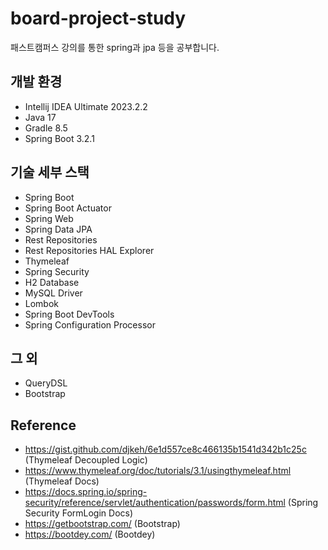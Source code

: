 # board-project-study
패스트캠퍼스 강의를 통한 spring과 jpa 등을 공부합니다.

## 개발 환경
* Intellij IDEA Ultimate 2023.2.2
* Java 17
* Gradle 8.5
* Spring Boot 3.2.1

## 기술 세부 스택
* Spring Boot
* Spring Boot Actuator
* Spring Web
* Spring Data JPA
* Rest Repositories
* Rest Repositories HAL Explorer
* Thymeleaf
* Spring Security
* H2 Database
* MySQL Driver
* Lombok
* Spring Boot DevTools
* Spring Configuration Processor

## 그 외
* QueryDSL
* Bootstrap

## Reference
- https://gist.github.com/djkeh/6e1d557ce8c466135b1541d342b1c25c (Thymeleaf Decoupled Logic)
- https://www.thymeleaf.org/doc/tutorials/3.1/usingthymeleaf.html (Thymeleaf Docs)
- https://docs.spring.io/spring-security/reference/servlet/authentication/passwords/form.html (Spring Security FormLogin Docs)
- https://getbootstrap.com/ (Bootstrap)
- https://bootdey.com/ (Bootdey)

